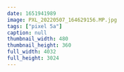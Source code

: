 ```yaml
---
date: 1651941989
image: PXL_20220507_164629156.MP.jpg
tags: ["pixel 5a"]
caption: null
thumbnail_width: 480
thumbnail_height: 360
full_width: 4032
full_height: 3024
---
```

